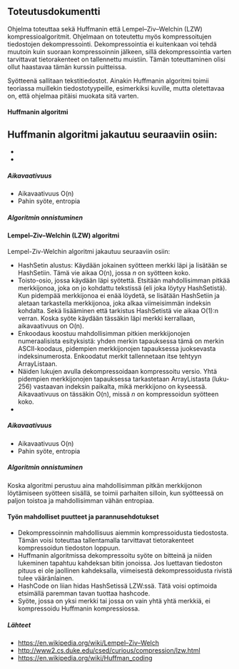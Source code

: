 ## Toteutusdokumentti

Ohjelma toteuttaa sekä Huffmanin että Lempel–Ziv–Welchin (LZW) kompressioalgoritmit. Ohjelmaan on toteutettu myös kompressoitujen tiedostojen dekompressointi. Dekompressointia ei kuitenkaan voi tehdä muutoin kuin suoraan kompressoinnin jälkeen, sillä dekompressointia varten tarvittavat tietorakenteet on tallennettu muistiin. Tämän toteuttaminen olisi ollut haastavaa tämän kurssin puitteissa.

Syötteenä sallitaan tekstitiedostot. Ainakin Huffmanin algoritmi toimii teoriassa muillekin tiedostotyypeille, esimerkiksi kuville, mutta oletettavaa on, että ohjelmaa pitäisi muokata sitä varten.

#### Huffmanin algoritmi
Huffmanin algoritmi jakautuu seuraaviin osiin:
- 
- 
- 

##### Aikavaativuus
- Aikavaativuus O(n)
- Pahin syöte, entropia

##### Algoritmin onnistuminen

#### Lempel–Ziv–Welchin (LZW) algoritmi
Lempel-Ziv-Welchin algoritmi jakautuu seuraaviin osiin:
- HashSetin alustus: Käydään jokainen syötteen merkki läpi ja lisätään se HashSetiin. Tämä vie aikaa O(n), jossa _n_ on syötteen koko.
- Toisto-osio, jossa käydään läpi syötettä. Etsitään mahdollisimman pitkää merkkijonoa, joka on jo kohdattu tekstissä (eli joka löytyy HashSetistä). Kun pidempää merkkijonoa ei enää löydetä, se lisätään HashSetiin ja aletaan tarkastella merkkijonoa, joka alkaa viimeisimmän indeksin kohdalta. Sekä lisääminen että tarkistus HashSetistä vie aikaa O(1):n verran. Koska syöte käydään tässäkin läpi merkki kerrallaan, aikavaativuus on O(n).
- Enkoodaus koostuu mahdollisimman pitkien merkkijonojen numeraalisista esityksistä: yhden merkin tapauksessa tämä on merkin ASCII-koodaus, pidempien merkkijonojen tapauksessa juoksevasta indeksinumerosta. Enkoodatut merkit tallennetaan itse tehtyyn ArrayListaan.
- Näiden lukujen avulla dekompressoidaan kompressoitu versio. Yhtä pidempien merkkijonojen tapauksessa tarkastetaan ArrayListasta (luku-256) vastaavan indeksin paikalta, mikä merkkijono on kyseessä. Aikavaativuus on tässäkin O(n), missä _n_ on kompressoidun syötteen koko.
- 

##### Aikavaativuus
- Aikavaativuus O(n)
- Pahin syöte, entropia

##### Algoritmin onnistuminen
Koska algoritmi perustuu aina mahdollisimman pitkän merkkijonon löytämiseen syötteen sisällä, se toimii parhaiten silloin, kun syötteessä on paljon toistoa ja mahdollisimman vähän entropiaa.


#### Työn mahdolliset puutteet ja parannusehdotukset
- Dekompressoinnin mahdollisuus aiemmin kompressoidusta tiedostosta. Tämän voisi toteuttaa tallentamalla tarvittavat tietorakenteet kompressoidun tiedoston loppuun.
- Huffmanin algoritmissa dekompressoitu syöte on bitteinä ja niiden lukeminen tapahtuu kahdeksan bitin jonoissa. Jos luettavan tiedoston pituus ei ole jaollinen kahdeksalla, viimeisestä dekompressoidusta rivistä tulee vääränlainen.
- HashCode on liian hidas HashSetissä LZW:ssä. Tätä voisi optimoida etsimällä paremman tavan tuottaa hashcode.
- Syöte, jossa on yksi merkki tai jossa on vain yhtä yhtä merkkiä, ei kompressoidu Huffmanin kompressiossa. 


##### Lähteet
- https://en.wikipedia.org/wiki/Lempel–Ziv–Welch
- http://www2.cs.duke.edu/csed/curious/compression/lzw.html
- https://en.wikipedia.org/wiki/Huffman_coding